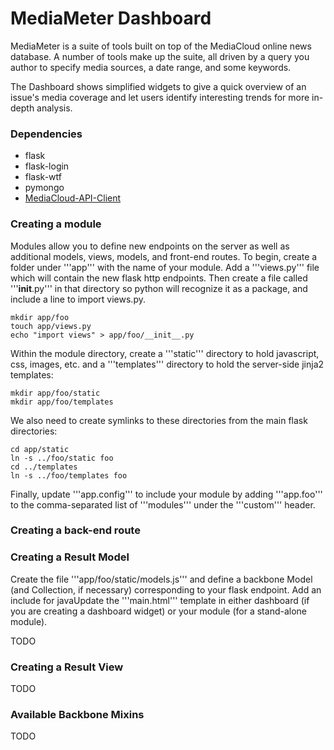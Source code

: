 # MediaMeter Dashboard

MediaMeter is a suite of tools built on top of the MediaCloud online news database. A 
number of tools make up the suite, all driven by a query you author to specify media 
sources, a date range, and some keywords.

The Dashboard shows simplified widgets to give a quick overview of an issue's 
media coverage and let users identify interesting trends for more in-depth analysis. 

### Dependencies

* flask
* flask-login
* flask-wtf
* pymongo
* [MediaCloud-API-Client](https://github.com/c4fcm/MediaCloud-API-Client)

### Creating a module

Modules allow you to define new endpoints on the server as well as
additional models, views, models, and front-end routes.
To begin, create a folder under '''app''' with the name of your module.
Add a '''views.py''' file which will contain the new flask http endpoints.
Then create a file called '''__init__.py''' in that directory so python will
recognize it as a package, and include a line to import views.py.

    mkdir app/foo
    touch app/views.py
    echo "import views" > app/foo/__init__.py
    
Within the module directory, create a '''static''' directory to hold javascript,
css, images, etc. and a '''templates''' directory to hold the server-side
jinja2 templates:

    mkdir app/foo/static
    mkdir app/foo/templates
    
We also need to create symlinks to these directories from the main flask
directories:

    cd app/static
    ln -s ../foo/static foo
    cd ../templates
    ln -s ../foo/templates foo

Finally, update '''app.config''' to include your module by adding '''app.foo'''
to the comma-separated list of '''modules''' under the '''custom''' header.

### Creating a back-end route

### Creating a Result Model

Create the file '''app/foo/static/models.js''' and define a backbone
Model (and Collection, if necessary) corresponding to your flask endpoint.
Add an include for javaUpdate the '''main.html''' template in either dashboard (if you are creating
a dashboard widget) or your module (for a stand-alone module).

TODO

### Creating a Result View ###

TODO

### Available Backbone Mixins ###

TODO

